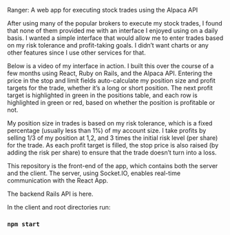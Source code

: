 Ranger: A web app for executing stock trades using the Alpaca API

After using many of the popular brokers to execute my stock trades, I found that none of them provided me with an interface I enjoyed using on a daily basis. I wanted a simple interface that would allow me to enter trades based on my risk tolerance and profit-taking goals. I didn’t want charts or any other features since I use other services for that.

Below is a video of my interface in action. I built this over the course of a few months using React, Ruby on Rails, and the Alpaca API. Entering the price in the stop and limit fields auto-calculate my position size and profit targets for the trade, whether it’s a long or short position. The next profit target is highlighted in green in the positions table, and each row is highlighted in green or red, based on whether the position is profitable or not.

My position size in trades is based on my risk tolerance, which is a fixed percentage (usually less than 1%) of my account size. I take profits by selling 1/3 of my position at 1,2, and 3 times the initial risk level (per share) for the trade. As each profit target is filled, the stop price is also raised (by adding the risk per share) to ensure that the trade doesn’t turn into a loss.

This repository is the front-end of the app, which contains both the server and the client. The server, using Socket.IO, enables real-time communication with the React App.

The backend Rails API is here.

In the client and root directories run:

### `npm start`
